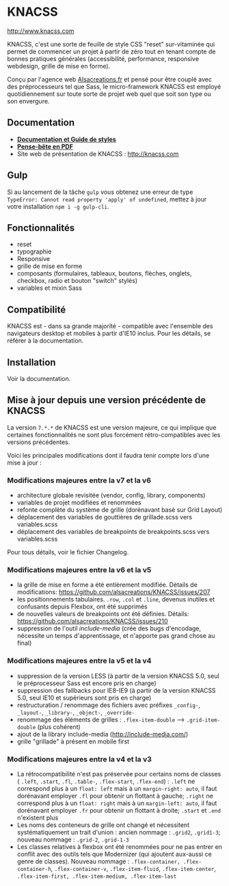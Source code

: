 # KNACSS

<http://www.knacss.com>

KNACSS, c'est une sorte de feuille de style CSS "reset" sur-vitaminée qui permet de commencer un projet à partir de zéro tout en tenant compte de bonnes pratiques générales (accessibilité, performance, responsive webdesign, grille de mise en forme).

Conçu par l'agence web [Alsacreations.fr](https://www.alsacreations.fr) et pensé pour être couplé avec des préprocesseurs tel que Sass, le micro-framework KNACSS est employé quotidiennement sur toute sorte de projet web quel que soit son type ou son envergure.

## Documentation

- [**Documentation et Guide de styles**](https://www.knacss.com/doc.html)
- [**Pense-bête en PDF**](https://www.knacss.com/assets/pdf/knacss7-cheatsheet.pdf)
- Site web de présentation de KNACSS : <http://knacss.com>

## Gulp

Si au lancement de la tâche `gulp` vous obtenez une erreur de type `TypeError: Cannot read property 'apply' of undefined`, mettez à jour votre installation `npm i -g gulp-cli`.

## Fonctionnalités

- reset
- typographie
- Responsive
- grille de mise en forme
- composants (formulaires, tableaux, boutons, flèches, onglets, checkbox, radio et bouton "switch" stylés)
- variables et mixin Sass

## Compatibilité

KNACSS est - dans sa grande majorité - compatible avec l'ensemble des navigateurs desktop et mobiles à partir d'IE10 inclus. Pour les détails, se référer à la documentation.

## Installation

Voir la documentation.

## Mise à jour depuis une version précédente de KNACSS

La version `7.*.*` de KNACSS est une version majeure, ce qui implique que certaines fonctionnalités ne sont plus forcément rétro-compatibles avec les versions précédentes.

Voici les principales modifications dont il faudra tenir compte lors d'une mise à jour&nbsp;:

### Modifications majeures entre la v7 et la v6

- architecture globale revisitée (vendor, config, library, components)
- variables de projet modifiées et renommées
- refonte complète du système de grille (dorénavant basé sur Grid Layout)
- déplacement des variables de gouttières de grillade.scss vers variables.scss
- déplacement des variables de breakpoints de breakpoints.scss vers variables.scss

Pour tous détails, voir le fichier Changelog.

### Modifications majeures entre la v6 et la v5

- la grille de mise en forme a été entièrement modifiée. Détails de modifications: <https://github.com/alsacreations/KNACSS/issues/207>
- les positionnements tabulaires. `.row`, `.col` et `.line`, devenus inutiles et confusants depuis Flexbox, ont été supprimés
- de nouvelles valeurs de breakpoints ont été définies. Détails: <https://github.com/alsacreations/KNACSS/issues/210>
- suppression de l'outil *include-media* (crée des bugs d'encodage, nécessite un temps d'apprentissage, et n'apporte pas grand chose au final)

### Modifications majeures entre la v5 et la v4

- suppression de la version LESS (à partir de la version KNACSS 5.0, seul le préprocesseur Sass est encore pris en charge)
- suppression des fallbacks pour IE8-IE9 (à partir de la version KNACSS 5.0, seul IE10 et supérieurs sont pris en charge)
- restructuration / renommage des fichiers avec préfixes `_config-`, `_layout-`, `_library-`, `_object-`, `_override-`
- renommage des éléments de grilles : `.flex-item-double` --> `.grid-item-double` (plus cohérent)
- ajout de la library include-media (<http://include-media.com/>)
- grille "grillade" à présent en mobile first

### Modifications majeures entre la v4 et la v3

- La rétrocompatibilité n'est pas préservée pour certains noms de classes ( `.left`, `.start`, `.fl`, `.table-`, `.flex-start`, `.flex-end`)&nbsp;: `.left` ne correspond plus à un `float: left` mais à un `margin-right: auto`, il faut dorénavant employer `.fl` pour obtenir un flottant à gauche;  `.right` ne correspond plus à un `float: right` mais à un `margin-left: auto`, il faut dorénavant employer `.fr` pour obtenir un flottant à droite; `.start` et `.end` n'existent plus
- Les noms des conteneurs de grille ont changé et nécessitent systématiquement un trait d'union : ancien nommage : `.grid2`, `.grid1-3`;  nouveau nommage : `.grid-2`, `.grid-1-3`
- Les classes relatives à flexbox ont été renommées pour ne pas entrer en conflit avec des outils tels que Modernizer (qui ajoutent aux-aussi ce genre de classes). Nouveau nommage : `.flex-container, .flex-container-h`, `.flex-container-v`, `.flex-item-fluid`, `.flex-item-center`, `.flex-item-first, .flex-item-medium, .flex-item-last`
